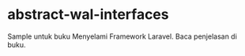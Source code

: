 abstract-wal-interfaces
=======================

Sample untuk buku Menyelami Framework Laravel. Baca penjelasan di buku.
